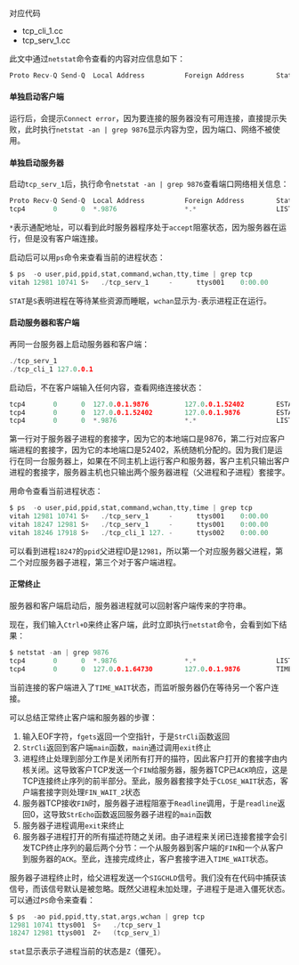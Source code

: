 对应代码
- tcp_cli_1.cc
- tcp_serv_1.cc 


此文中通过`netstat`命令查看的内容对应信息如下：
```c 
Proto Recv-Q Send-Q  Local Address          Foreign Address        State
```

#### 单独启动客户端

运行后，会提示`Connect error`，因为要连接的服务器没有可用连接，直接提示失败，此时执行`netstat -an | grep 9876`显示内容为空，因为端口、网络不被使用。

#### 单独启动服务器

启动`tcp_serv_1`后，执行命令`netstat -an | grep 9876`查看端口网络相关信息：
```c 
Proto Recv-Q Send-Q  Local Address          Foreign Address        State
tcp4       0      0  *.9876                 *.*                    LISTEN
```

`*`表示通配地址，可以看到此时服务器程序处于`accept`阻塞状态，因为服务器在运行，但是没有客户端连接。

启动后可以用`ps`命令来查看当前的进程状态：
```c 
$ ps  -o user,pid,ppid,stat,command,wchan,tty,time | grep tcp
vitah 12981 10741 S+   ./tcp_serv_1     -      ttys001    0:00.00
```

`STAT`是`S`表明进程在等待某些资源而睡眠，`wchan`显示为`-`表示进程正在运行。

#### 启动服务器和客户端

再同一台服务器上启动服务器和客户端：
```c 
./tcp_serv_1 
./tcp_cli_1 127.0.0.1
```

启动后，不在客户端输入任何内容，查看网络连接状态：
```c 
tcp4       0      0  127.0.0.1.9876         127.0.0.1.52402        ESTABLISHED
tcp4       0      0  127.0.0.1.52402        127.0.0.1.9876         ESTABLISHED
tcp4       0      0  *.9876                 *.*                    LISTEN
```

第一行对于服务器子进程的套接字，因为它的本地端口是9876，第二行对应客户端进程的套接字，因为它的本地端口是52402，系统随机分配的。因为我们是运行在同一台服务器上，如果在不同主机上运行客户和服务器，客户主机只输出客户进程的套接字，服务器主机也只输出两个服务器进程（父进程和子进程）套接字。

用命令查看当前进程状态：
```c 
$ ps  -o user,pid,ppid,stat,command,wchan,tty,time | grep tcp
vitah 12981 10741 S+   ./tcp_serv_1     -      ttys001    0:00.00
vitah 18247 12981 S+   ./tcp_serv_1     -      ttys001    0:00.00
vitah 18246 17918 S+   ./tcp_cli_1 127. -      ttys002    0:00.00
```

可以看到进程`18247`的`ppid`父进程ID是`12981`，所以第一个对应服务器父进程，第二个对应服务器子进程，第三个对于客户端进程。

#### 正常终止

服务器和客户端启动后，服务器进程就可以回射客户端传来的字符串。

现在，我们输入`Ctrl+D`来终止客户端，此时立即执行`netstat`命令，会看到如下结果：
```c 
$ netstat -an | grep 9876
tcp4       0      0  *.9876                 *.*                    LISTEN
tcp4       0      0  127.0.0.1.64730        127.0.0.1.9876         TIME_WAIT
```
当前连接的客户端进入了`TIME_WAIT`状态，而监听服务器仍在等待另一个客户连接。

可以总结正常终止客户端和服务器的步骤：
1. 输入EOF字符，`fgets`返回一个空指针，于是`StrCli`函数返回
2. `StrCli`返回到客户端`main`函数，`main`通过调用`exit`终止
3. 进程终止处理到部分工作是关闭所有打开的描符，因此客户打开的套接字由内核关闭。这导致客户TCP发送一个`FIN`给服务器，服务器TCP已`ACK`响应，这是TCP连接终止序列的前半部分。至此，服务器套接字处于`CLOSE_WAIT`状态，客户端套接字则处理`FIN_WAIT_2`状态
4. 服务器TCP接收`FIN`时，服务器子进程阻塞于`Readline`调用，于是`readline`返回0，这导致`StrEcho`函数返回服务器子进程的`main`函数
5. 服务器子进程调用`exit`来终止
6. 服务器子进程打开的所有描述符随之关闭。由子进程来关闭已连接套接字会引发TCP终止序列的最后两个分节：一个从服务器到客户端的`FIN`和一个从客户到服务器的`ACK`。至此，连接完成终止，客户套接字进入`TIME_WAIT`状态。 


服务器子进程终止时，给父进程发送一个`SIGCHLD`信号。我们没有在代码中捕获该信号，而该信号默认是被忽略。既然父进程未加处理，子进程于是进入僵死状态。
可以通过`PS`命令来查看： 
```c 
$ ps  -ao pid,ppid,tty,stat,args,wchan | grep tcp
12981 10741 ttys001  S+   ./tcp_serv_1                                                     -
18247 12981 ttys001  Z+   (tcp_serv_1)                                                     _
```
`stat`显示表示子进程当前的状态是`Z`（僵死）。
